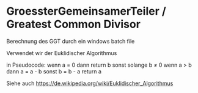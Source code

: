 # GroessterGemeinsamerTeiler / Greatest Common Divisor
Berechnung des GGT durch ein windows batch file

Verwendet wir der Euklidischer Algorithmus

in Pseudocode:
wenn a = 0
dann return b
sonst solange b ≠ 0
wenn a > b
dann a = a - b
sonst b = b - a
return a

Siehe auch 
https://de.wikipedia.org/wiki/Euklidischer_Algorithmus
